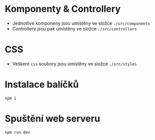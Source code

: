 # Komponenty & Controllery

- Jednotlivé komponeny jsou umístěny ve složce `./src/components`
- Controllery jsou pak umístěny ve složce `./src/controllers`

# CSS

- Veškeré `css` soubory jsou umístěny ve složce `./src/styles`

# Instalace balíčků

`npm i`

# Spuštění web serveru

`npm run dev`

